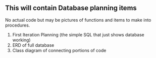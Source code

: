## This will contain Database planning items
No actual code but may be pictures of functions and items to make into procedures.

  1. First Iteration Planning (the simple SQL that just shows database working)
  2. ERD of full database
  3. Class diagram of connecting portions of code
